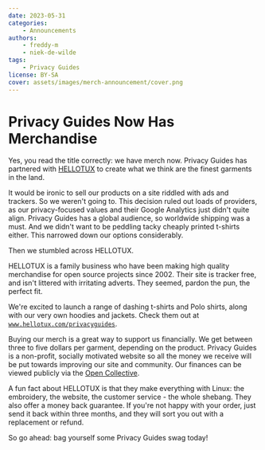 ```yaml
---
date: 2023-05-31
categories:
    - Announcements
authors:
    - freddy-m
    - niek-de-wilde
tags:
    - Privacy Guides
license: BY-SA
cover: assets/images/merch-announcement/cover.png
---
```

# Privacy Guides Now Has Merchandise

Yes, you read the title correctly: we have merch now. Privacy Guides has partnered with [HELLOTUX](https://www.hellotux.com/privacyguides) to create what we think are the finest garments in the land.<!-- more -->

It would be ironic to sell our products on a site riddled with ads and trackers. So we weren't going to. This decision ruled out loads of providers, as our privacy-focused values and their Google Analytics just didn't quite align. Privacy Guides has a global audience, so worldwide shipping was a must. And we didn't want to be peddling tacky cheaply printed t-shirts either. This narrowed down our options considerably. 

Then we stumbled across HELLOTUX.

HELLOTUX is a family business who have been making high quality merchandise for open source projects since 2002. Their site is tracker free, and isn't littered with irritating adverts. They seemed, pardon the pun, the perfect fit.

We're excited to launch a range of dashing t-shirts and Polo shirts, along with our very own hoodies and jackets. Check them out at [`www.hellotux.com/privacyguides`](https://www.hellotux.com/privacyguides).

Buying our merch is a great way to support us financially. We get between three to five dollars per garment, depending on the product. Privacy Guides is a non-profit, socially motivated website so all the money we receive will be put towards improving our site and community. Our finances can be viewed publicly via the [Open Collective](https://opencollective.com/privacyguides).

A fun fact about HELLOTUX is that they make everything with Linux: the embroidery, the website, the customer service - the whole shebang. They also offer a money back guarantee. If you're not happy with your order, just send it back within three months, and they will sort you out with a replacement or refund.

So go ahead: bag yourself some Privacy Guides swag today!
